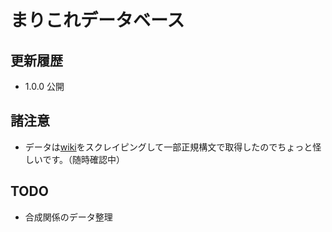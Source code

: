 # まりこれデータベース

## 更新履歴
* 1.0.0 公開

## 諸注意
* データは[wiki](http://marikore.wiki.fc2.com/)をスクレイピングして一部正規構文で取得したのでちょっと怪しいです。（随時確認中）

## TODO
* 合成関係のデータ整理